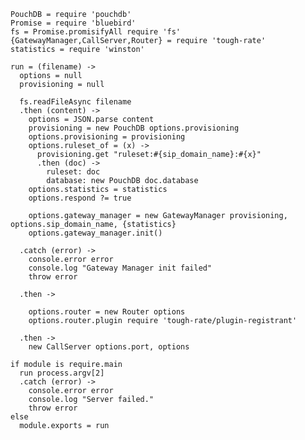     PouchDB = require 'pouchdb'
    Promise = require 'bluebird'
    fs = Promise.promisifyAll require 'fs'
    {GatewayManager,CallServer,Router} = require 'tough-rate'
    statistics = require 'winston'

    run = (filename) ->
      options = null
      provisioning = null

      fs.readFileAsync filename
      .then (content) ->
        options = JSON.parse content
        provisioning = new PouchDB options.provisioning
        options.provisioning = provisioning
        options.ruleset_of = (x) ->
          provisioning.get "ruleset:#{sip_domain_name}:#{x}"
          .then (doc) ->
            ruleset: doc
            database: new PouchDB doc.database
        options.statistics = statistics
        options.respond ?= true

        options.gateway_manager = new GatewayManager provisioning, options.sip_domain_name, {statistics}
        options.gateway_manager.init()

      .catch (error) ->
        console.error error
        console.log "Gateway Manager init failed"
        throw error

      .then ->

        options.router = new Router options
        options.router.plugin require 'tough-rate/plugin-registrant'

      .then ->
        new CallServer options.port, options

    if module is require.main
      run process.argv[2]
      .catch (error) ->
        console.error error
        console.log "Server failed."
        throw error
    else
      module.exports = run

